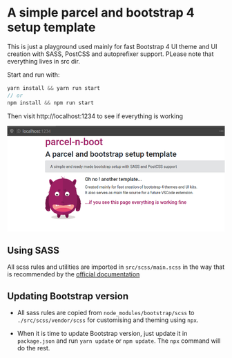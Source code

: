 # A simple parcel and bootstrap 4 setup template

This is just a playground used mainly for fast Bootstrap 4 UI theme and UI creation with SASS, PostCSS and autoprefixer support. PLease note that everything lives in src dir.

Start and run with:

```js
yarn install && yarn run start
// or
npm install && npm run start
```

Then visit http://localhost:1234 to see if everything is working

![](src/img/intro.png)

## Using SASS

All scss rules and utilities are imported in `src/scss/main.scss` in the way
that is recommended by the [official documentation](https://getbootstrap.com/docs/4.4/getting-started/theming)

## Updating Bootstrap version

- All sass rules are copied from `node_modules/bootstrap/scss`
  to `./src/scss/vendor/scss` for customising and theming using `npx`.

- When it is time to update Bootstrap version, just update it in `package.json`
  and run `yarn update` or `npm update`. The `npx` command will do the rest.
